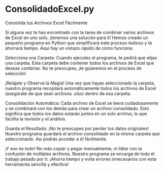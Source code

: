 # ConsolidadoExcel.py
Consolida tus Archivos Excel Fácilmente

Si alguna vez te has encontrado con la tarea de combinar varios archivos de Excel en uno solo, ¡tenemos una solución para ti! Hemos creado un pequeño programa en Python que simplificará este proceso tedioso y te ahorrará tiempo. Aquí hay un vistazo rápido de cómo funciona:

Selecciona una Carpeta: Cuando ejecutes el programa, te pedirá que elijas una carpeta. Esta carpeta debe contener todos los archivos de Excel que deseas combinar. No te preocupes, ¡te guiaremos en el proceso de selección!

¡Relájate y Observa la Magia! Una vez que hayas seleccionado la carpeta, nuestro programa recopilará automáticamente todos los archivos de Excel (asegúrate de que sean archivos .xlsx) dentro de esa carpeta.

Consolidación Automática: Cada archivo de Excel se leerá cuidadosamente y se combinará con los demás para crear un archivo consolidado. Esto significa que todos los datos estarán juntos en un solo archivo, lo que facilita la revisión y el análisis.

Guarda el Resultado: ¡No te preocupes por perder tus datos originales! Nuestro programa guardará el archivo consolidado en la misma carpeta que seleccionaste. Así podrás acceder a él fácilmente.

¡Y eso es todo! No más copiar y pegar manualmente, ni lidiar con la confusión de múltiples archivos. Nuestro programa se encarga de todo el trabajo pesado por ti. ¡Ahorra tiempo y evita errores innecesarios con esta herramienta sencilla y efectiva!
